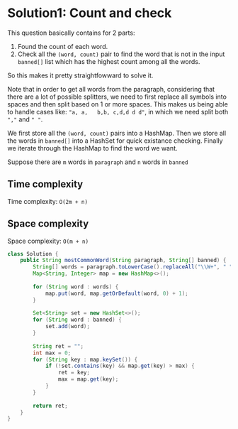# Solution1: Count and check

This question basically contains for 2 parts:  
1. Found the count of each word.   
2. Check all the `(word, count)` pair to find the word that is not in the input `banned[]` list which has the highest count among all the words. 

So this makes it pretty straightfowward to solve it. 

Note that in order to get all words from the paragraph, considering that there are a lot of possible splitters, we need to first replace all symbols into spaces and then split based on 1 or more spaces. This makes us being able to handle cases like: `"a, a,   b,b, c,d,d d d"`, in which we need split both `","` and `" "`. 

We first store all the `(word, count)` pairs into a HashMap. Then we store all the words in `banned[]` into a HashSet for quick existance checking. Finally we iterate through the HashMap to find the word we want.  

Suppose there are `m` words in `paragraph` and `n` words in `banned`

## Time complexity

Time complexity: `O(2m + n)`

## Space complexity

Space complexity: `O(m + n)`


```Java
class Solution {
    public String mostCommonWord(String paragraph, String[] banned) {
        String[] words = paragraph.toLowerCase().replaceAll("\\W+", " ").split("\\s+");
        Map<String, Integer> map = new HashMap<>();
        
        for (String word : words) {
            map.put(word, map.getOrDefault(word, 0) + 1);
        }
                        
        Set<String> set = new HashSet<>();
        for (String word : banned) {
            set.add(word);
        }
        
        String ret = "";
        int max = 0;
        for (String key : map.keySet()) {
            if (!set.contains(key) && map.get(key) > max) {
                ret = key;
                max = map.get(key);
            }
        }
        
        return ret;
    }
}
```
